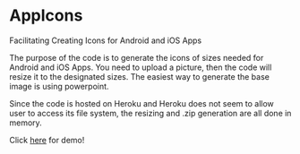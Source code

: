 # AppIcons
Facilitating Creating Icons for Android and iOS Apps

The purpose of the code is to generate the icons of sizes needed for Android and iOS Apps.  You need to upload a picture, then the code will resize it to the designated sizes.  The easiest way to generate the base image is using powerpoint.

Since the code is hosted on Heroku and Heroku does not seem to allow user to access its file system, the resizing and .zip generation are all done in memory.

Click [here](http://appicons.herokuapp.com/) for demo!
